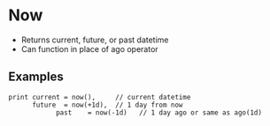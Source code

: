 # Now

- Returns current, future, or past datetime
- Can function in place of ago operator

## Examples

```KQL
print current = now(),     // current datetime
      future  = now(+1d),  // 1 day from now
			past    = now(-1d)   // 1 day ago or same as ago(1d)

```
